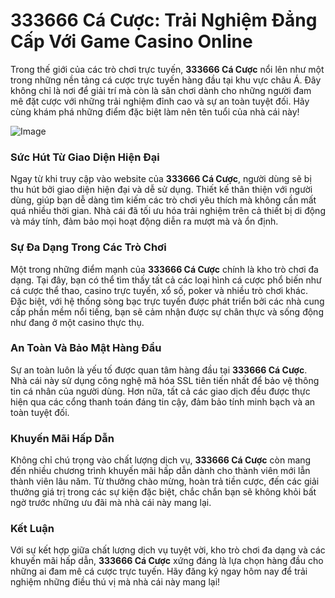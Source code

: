 # 333666 Cá Cược: Trải Nghiệm Đẳng Cấp Với Game Casino Online

Trong thế giới của các trò chơi trực tuyến, **333666 Cá Cược** nổi lên như một trong những nền tảng cá cược trực tuyến hàng đầu tại khu vực châu Á. Đây không chỉ là nơi để giải trí mà còn là sân chơi dành cho những người đam mê đặt cược với những trải nghiệm đỉnh cao và sự an toàn tuyệt đối. Hãy cùng khám phá những điểm đặc biệt làm nên tên tuổi của nhà cái này!

![Image](https://github.com/user-attachments/assets/bd51ea9f-0666-407b-a7a7-98ead6de688c)

### Sức Hút Từ Giao Diện Hiện Đại

Ngay từ khi truy cập vào website của **333666 Cá Cược**, người dùng sẽ bị thu hút bởi giao diện hiện đại và dễ sử dụng. Thiết kế thân thiện với người dùng, giúp bạn dễ dàng tìm kiếm các trò chơi yêu thích mà không cần mất quá nhiều thời gian. Nhà cái đã tối ưu hóa trải nghiệm trên cả thiết bị di động và máy tính, đảm bảo mọi hoạt động diễn ra mượt mà và ổn định.

### Sự Đa Dạng Trong Các Trò Chơi

Một trong những điểm mạnh của **333666 Cá Cược** chính là kho trò chơi đa dạng. Tại đây, bạn có thể tìm thấy tất cả các loại hình cá cược phổ biến như cá cược thể thao, casino trực tuyến, xổ số, poker và nhiều trò chơi khác. Đặc biệt, với hệ thống sòng bạc trực tuyến được phát triển bởi các nhà cung cấp phần mềm nổi tiếng, bạn sẽ cảm nhận được sự chân thực và sống động như đang ở một casino thực thụ.

### An Toàn Và Bảo Mật Hàng Đầu

Sự an toàn luôn là yếu tố được quan tâm hàng đầu tại **333666 Cá Cược**. Nhà cái này sử dụng công nghệ mã hóa SSL tiên tiến nhất để bảo vệ thông tin cá nhân của người dùng. Hơn nữa, tất cả các giao dịch đều được thực hiện qua các cổng thanh toán đáng tin cậy, đảm bảo tính minh bạch và an toàn tuyệt đối.

### Khuyến Mãi Hấp Dẫn

Không chỉ chú trọng vào chất lượng dịch vụ, **333666 Cá Cược** còn mang đến nhiều chương trình khuyến mãi hấp dẫn dành cho thành viên mới lẫn thành viên lâu năm. Từ thưởng chào mừng, hoàn trả tiền cược, đến các giải thưởng giá trị trong các sự kiện đặc biệt, chắc chắn bạn sẽ không khỏi bất ngờ trước những ưu đãi mà nhà cái này mang lại.

### Kết Luận

Với sự kết hợp giữa chất lượng dịch vụ tuyệt vời, kho trò chơi đa dạng và các khuyến mãi hấp dẫn, **333666 Cá Cược** xứng đáng là lựa chọn hàng đầu cho những ai đam mê cá cược trực tuyến. Hãy đăng ký ngay hôm nay để trải nghiệm những điều thú vị mà nhà cái này mang lại!